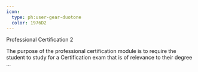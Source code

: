 ```yaml
---
icon:
  type: ph:user-gear-duotone
  color: 1976D2
---
```

Professional Certification 2

The purpose of the professional certification module is to require the student to study for a Certification exam that is of relevance to their degree  ... 
